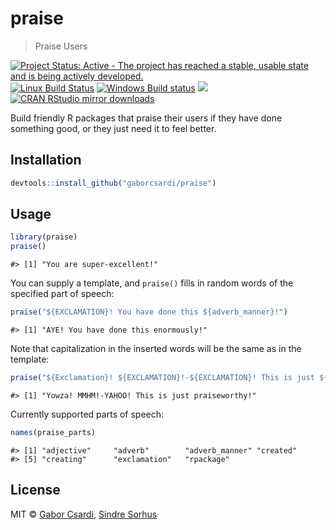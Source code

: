 


# praise

> Praise Users

[![Project Status: Active - The project has reached a stable, usable state and is being actively developed.](http://www.repostatus.org/badges/latest/active.svg)](http://www.repostatus.org/#active)
[![Linux Build Status](https://travis-ci.org/gaborcsardi/praise.svg?branch=master)](https://travis-ci.org/gaborcsardi/praise)
[![Windows Build status](https://ci.appveyor.com/api/projects/status/github/gaborcsardi/praise?svg=true)](https://ci.appveyor.com/project/gaborcsardi/praise)
[![](http://www.r-pkg.org/badges/version/praise)](http://www.r-pkg.org/pkg/praise)
[![CRAN RStudio mirror downloads](http://cranlogs.r-pkg.org/badges/praise)](http://www.r-pkg.org/pkg/praise)


Build friendly R packages that praise their users if they have
done something good, or they just need it to feel better.

## Installation


```r
devtools::install_github("gaborcsardi/praise")
```

## Usage


```r
library(praise)
praise()
```

```
#> [1] "You are super-excellent!"
```

You can supply a template, and `praise()` fills in random words of the specified
part of speech:


```r
praise("${EXCLAMATION}! You have done this ${adverb_manner}!")
```

```
#> [1] "AYE! You have done this enormously!"
```

Note that capitalization in the inserted words will be the same as in the template:


```r
praise("${Exclamation}! ${EXCLAMATION}!-${EXCLAMATION}! This is just ${adjective}!")
```

```
#> [1] "Yowza! MMHM!-YAHOO! This is just praiseworthy!"
```


Currently supported parts of speech:


```r
names(praise_parts)
```

```
#> [1] "adjective"     "adverb"        "adverb_manner" "created"      
#> [5] "creating"      "exclamation"   "rpackage"
```

## License

MIT © [Gabor Csardi](https://github.com/gaborcsardi), [Sindre Sorhus](http://sindresorhus.com)
